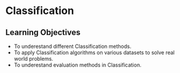 # Classification
## Learning Objectives
- To underestand different Classification methods.
- To apply Classification algorithms on various datasets to solve real world problems.
- To underestand evaluation methods in Classification.
